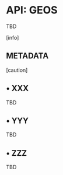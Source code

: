 # API: GEOS

TBD

<aside class="info">
[info]
</aside>


## METADATA

<aside class="caution">
[caution]
</aside>


## &bull; XXX

TBD

## &bull; YYY

TBD

## &bull; ZZZ

TBD
